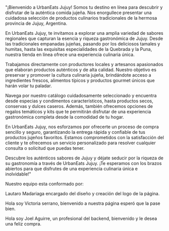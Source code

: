 "¡Bienvenido a UrbanEats Jujuy! Somos tu destino en línea para descubrir y disfrutar de la auténtica comida jujeña. Nos enorgullece presentar una cuidadosa selección de productos culinarios tradicionales de la hermosa provincia de Jujuy, Argentina.

En UrbanEats Jujuy, te invitamos a explorar una amplia variedad de sabores regionales que capturan la esencia y riqueza gastronómica de Jujuy. Desde las tradicionales empanadas jujeñas, pasando por los deliciosos tamales y humitas, hasta las exquisitas especialidades de la Quebrada y la Puna, nuestra tienda en línea ofrece una experiencia culinaria única.

Trabajamos directamente con productores locales y artesanos apasionados que elaboran productos auténticos y de alta calidad. Nuestro objetivo es preservar y promover la cultura culinaria jujeña, brindándote acceso a ingredientes frescos, alimentos típicos y productos gourmet únicos que harán volar tu paladar.

Navega por nuestro catálogo cuidadosamente seleccionado y encuentra desde especias y condimentos característicos, hasta productos secos, conservas y dulces caseros. Además, también ofrecemos opciones de regalos temáticos y kits que te permitirán disfrutar de una experiencia gastronómica completa desde la comodidad de tu hogar.

En UrbanEats Jujuy, nos esforzamos por ofrecerte un proceso de compra sencillo y seguro, garantizando la entrega rápida y confiable de tus productos jujeños favoritos. Estamos comprometidos con la satisfacción del cliente y te ofrecemos un servicio personalizado para resolver cualquier consulta o solicitud que puedas tener.

Descubre los auténticos sabores de Jujuy y déjate seducir por la riqueza de su gastronomía a través de UrbanEats Jujuy. ¡Te esperamos con los brazos abiertos para que disfrutes de una experiencia culinaria única e inolvidable!"

Nuestro equipo esta conformado por:

Lautaro Madariaga encargado del diseño y creación del logo de la página.

Hola soy Victoria serrano, bienvenido a nuestra página esperó que la pase bien.

Hola soy Joel Aguirre, un profesional del backend, bienvenido y le desea una feliz compra.

